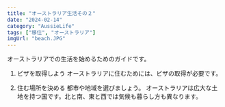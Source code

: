 ```yaml
---
title: "オーストラリア生活その２"
date: "2024-02-14"
category: "AussieLife"
tags: ["移住", "オーストラリア"]
imgUrl: "beach.JPG"
---
```


オーストラリアでの生活を始めるためのガイドです。

1. ビザを取得しよう
   オーストラリアに住むためには、ビザの取得が必要です。

2. 住む場所を決める
   都市や地域を選びましょう。
   オーストラリアは広大な土地を持つ国です。北と南、東と西では気候も暮らし方も異なります。
